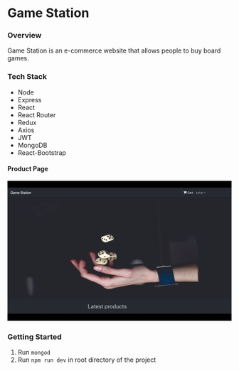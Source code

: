 # Game Station

### Overview
Game Station is an e-commerce website that allows people to buy board games.

### Tech Stack
- Node
- Express
- React
- React Router
- Redux
- Axios
- JWT
- MongoDB
- React-Bootstrap

#### Product Page
![Product](https://github.com/bahar-hosseini/online_shop/blob/main/docs/part2.gif)

### Getting Started
1. Run `mongod`
2. Run  `npm run dev` in root directory of the project
